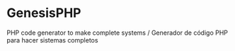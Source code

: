 # GenesisPHP

PHP code generator to make complete systems /  Generador de código PHP para hacer sistemas completos
